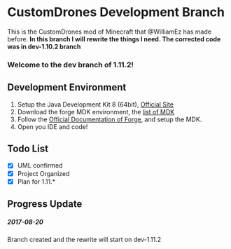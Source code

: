 # CustomDrones Development Branch
This is the CustomDrones mod of Minecraft that @WilliamEz has made before.
__In this branch I will rewrite the things I need. The corrected code was in dev-1.10.2 branch__

### Welcome to the dev branch of 1.11.2!

## Development Environment

1. Setup the Java Development Kit 8 (64bit), [Official Site](http://www.oracle.com/technetwork/java/javase/downloads/jdk8-downloads-2133151.html)    
2. Download the forge MDK environment, the [list of MDK](https://files.minecraftforge.net/)
3. Follow the [Official Documentation of Forge](https://mcforge.readthedocs.io/en/latest/gettingstarted/), and setup the MDK.
4. Open you IDE and code!

## Todo List
- [x] UML confirmed
- [x] Project Organized
- [x] Plan for 1.11.\*

## Progress Update

##### 2017-08-20

Branch created and the rewrite will start on dev-1.11.2
